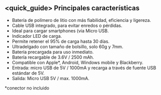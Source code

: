 ## <quick_guide> Principales características
* Batería de polímero de litio con más fiabilidad, eficiencia y ligereza.
* Cable USB integrado, para evitar enredos o pérdidas.
* Ideal para cargar smartphones (via Micro USB.
* Indicador LED de carga.
* Permite retener el 95% de carga hasta 30 dí­as.
* Ultradelgado con tamaño de bolsillo, solo 60g y 7mm.
* Baterí­a precargada para uso inmediato.
* Batería recargable de 3.6V / 2500 mAh.
* Compatible con Apple*, Android, Windows mobile y Blackberry.
* Entrada: micro USB de 5V / 1000mA y recarga a través de fuente USB estándar de 5V.
* Salida: Micro USB 5V / max. 1000mA.


*conector no incluido


